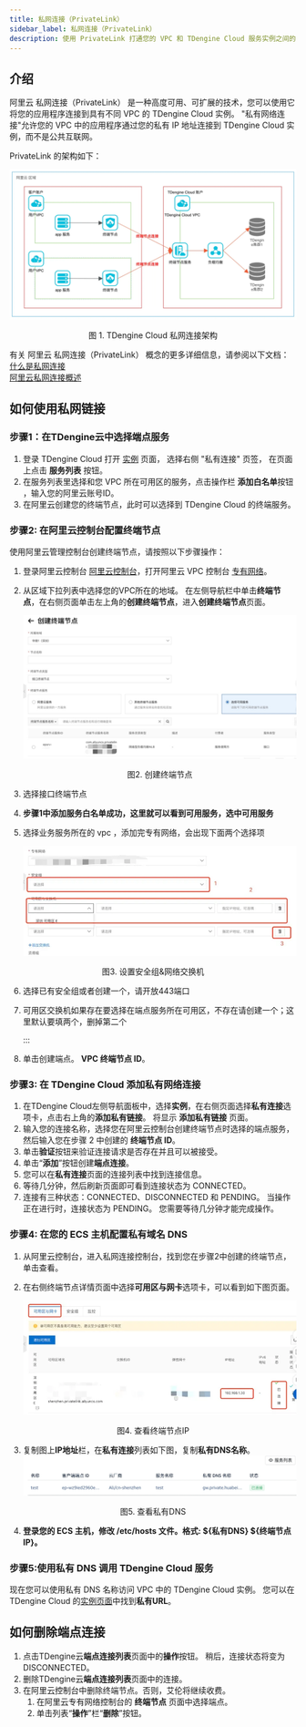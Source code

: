 ```yaml
---
title: 私网连接（PrivateLink）
sidebar_label: 私网连接（PrivateLink）
description: 使用 PrivateLink 打通您的 VPC 和 TDengine Cloud 服务实例之间的网络，使用就像在同一个 VPC 一样。
---
```


## 介绍
阿里云 私网连接（PrivateLink） 是一种高度可用、可扩展的技术，您可以使用它将您的应用程序连接到具有不同 VPC 的 TDengine Cloud 实例。 
"私有网络连接"允许您的 VPC 中的应用程序通过您的私有 IP 地址连接到 TDengine Cloud 实例，而不是公共互联网。


PrivateLink 的架构如下：

![TDengine Cloud 私网连接架构](./privatelink-arch.webp)
<center><figcaption>图 1. TDengine Cloud 私网连接架构</figcaption></center>

有关 阿里云 私网连接（PrivateLink） 概念的更多详细信息，请参阅以下文档：
[什么是私网连接](https://help.aliyun.com/document_detail/161974.html)  
[阿里云私网连接概述](https://help.aliyun.com/document_detail/2539840.html)  

## 如何使用私网链接
### 步骤1：在TDengine云中选择端点服务
1. 登录 TDengine Cloud 打开 [实例](https://console.cloud.taosdata.com/instances/privateLink) 页面， 选择右侧 "私有连接" 页签， 在页面上点击 **服务列表** 按钮。
2. 在服务列表里选择和您 VPC 所在可用区的服务，点击操作栏 **添加白名单**按钮 ，输入您的阿里云账号ID。
3. 在阿里云创建您的终端节点，此时可以选择到 TDengine Cloud 的终端服务。


### 步骤2: 在阿里云控制台配置终端节点

使用阿里云管理控制台创建终端节点，请按照以下步骤操作：

1. 登录阿里云控制台 [阿里云控制台](https://home.console.aliyun.com/home)，打开阿里云 VPC 控制台 [专有网络](https://vpc.console.aliyun.com/)。
2. 从区域下拉列表中选择您的VPC所在的地域。 在左侧导航栏中单击**终端节点**，在右侧页面单击左上角的**创建终端节点**，进入**创建终端节点**页面。

   ![创建终端节点](./create-endpoint-1.webp)
   <center><figcaption>图2. 创建终端节点</figcaption></center>
3. 选择接口终端节点
4. **步骤1中添加服务白名单成功，这里就可以看到可用服务，选中可用服务**
5. 选择业务服务所在的 vpc ，添加完专有网络，会出现下面两个选择项
   
   ![设置安全组&网络交换机](./create-endpoint-2.webp)
 <center><figcaption>图3. 设置安全组&网络交换机</figcaption></center>

6. 选择已有安全组或者创建一个，请开放443端口
7. 可用区交换机如果存在要选择在端点服务所在可用区，不存在请创建一个；这里默认要填两个，删掉第二个

   :::
8. 单击创建端点。 **VPC 终端节点 ID**。

### 步骤3: 在 TDengine Cloud 添加私有网络连接
1. 在TDengine Cloud左侧导航面板中，选择**实例**，在右侧页面选择**私有连接**选项卡，点击右上角的**添加私有链接**。 将显示 **添加私有链接** 页面。
2. 输入您的连接名称，选择您在阿里云控制台创建终端节点时选择的端点服务，然后输入您在步骤 2 中创建的 **终端节点 ID**。
3. 单击**验证**按钮来验证连接请求是否存在并且可以被接受。
4. 单击“**添加**”按钮创建**端点连接**。
5. 您可以在**私有连接**页面的连接列表中找到连接信息。
6. 等待几分钟，然后刷新页面即可看到连接状态为 CONNECTED。
7. 连接有三种状态：CONNECTED、DISCONNECTED 和 PENDING。 当操作正在进行时，连接状态为 PENDING。 您需要等待几分钟才能完成操作。

### 步骤4: 在您的 ECS 主机配置私有域名 DNS 

1. 从阿里云控制台，进入私网连接控制台，找到您在步骤2中创建的终端节点，单击查看。
2. 在右侧终端节点详情页面中选择**可用区与网卡**选项卡，可以看到如下图页面。

   ![查看终端节点IP](./endpoint-desc.webp)
 <center><figcaption>图4. 查看终端节点IP</figcaption></center>

3. 复制图上**IP地址**栏，在**私有连接**列表如下图，复制**私有DNS名称**。
   ![查看私有DNS](./private-dns.webp)
 <center><figcaption>图5. 查看私有DNS</figcaption></center>

4. **登录您的 ECS 主机，修改 /etc/hosts 文件。格式: ${私有DNS} ${终端节点IP}。**

### 步骤5:使用私有 DNS 调用 TDengine Cloud 服务

现在您可以使用私有 DNS 名称访问 VPC 中的 TDengine Cloud 实例。 您可以在 TDengine Cloud 的[实例页面](https://console.cloud.taosdata.com/instances)中找到**私有URL**。

## 如何删除端点连接
1. 点击TDengine云**端点连接列表**页面中的**操作**按钮。 稍后，连接状态将变为 DISCONNECTED。
2. 删除TDengine云**端点连接列表**页面中的连接。
3. 在阿里云控制台中删除终端节点。否则，艾伦将继续收费。
   1. 在阿里云专有网络控制台的 **终端节点** 页面中选择端点。
   2. 单击列表“**操作**”栏“**删除**”按钮。
